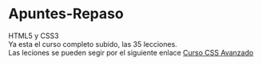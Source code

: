 # Apuntes-Repaso
 HTML5 y CSS3<br>
 Ya esta el curso completo subido, las 35 lecciones.
 <br>
 Las leciones se pueden segir por el siguiente enlace <a href="https://www.youtube.com/watch?v=4nkchdenw-U">Curso CSS Avanzado</a>

